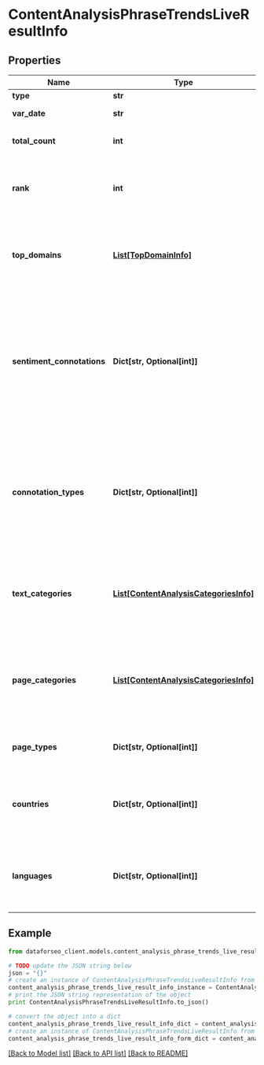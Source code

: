 # ContentAnalysisPhraseTrendsLiveResultInfo


## Properties

Name | Type | Description | Notes
------------ | ------------- | ------------- | -------------
**type** | **str** | type of element | [optional] 
**var_date** | **str** | date for which the data is provided | [optional] 
**total_count** | **int** | total number of results in our database relevant to your request | [optional] 
**rank** | **int** | rank of all URLs citing the keyword normalized sum of ranks of all URLs citing the target keyword for the given date | [optional] 
**top_domains** | [**List[TopDomainInfo]**](TopDomainInfo.md) | top domains citing the target keyword contains objects with top domains citing the target keyword and citation count per each domain | [optional] 
**sentiment_connotations** | **Dict[str, Optional[int]]** | sentiment connotations contains sentiments (emotional reactions) related to the target keyword citation and the number of citations per each sentiment possible connotations: \&quot;anger\&quot;, \&quot;happiness\&quot;, \&quot;love\&quot;, \&quot;sadness\&quot;, \&quot;share\&quot;, \&quot;fun\&quot; | [optional] 
**connotation_types** | **Dict[str, Optional[int]]** | connotation types contains types of sentiments (sentiment polarity) related to the keyword citation and citation count per each sentiment type possible connotation types: \&quot;positive\&quot;, \&quot;negative\&quot;, \&quot;neutral\&quot; | [optional] 
**text_categories** | [**List[ContentAnalysisCategoriesInfo]**](ContentAnalysisCategoriesInfo.md) | text categories contains objects with text categories and citation count in each text category to obtain a full list of available categories, refer to the Categories endpoint | [optional] 
**page_categories** | [**List[ContentAnalysisCategoriesInfo]**](ContentAnalysisCategoriesInfo.md) | page categories contains objects with page categories and citation count in each page category to obtain a full list of available categories, refer to the Categories endpoint | [optional] 
**page_types** | **Dict[str, Optional[int]]** | page types contains page types and citation count per each page type | [optional] 
**countries** | **Dict[str, Optional[int]]** | countries contains countries and citation count in each country to obtain a full list of available countries, refer to the Locations endpoint | [optional] 
**languages** | **Dict[str, Optional[int]]** | languages contains languages and citation count in each language to obtain a full list of available languages, refer to the Languages endpoint | [optional] 

## Example

```python
from dataforseo_client.models.content_analysis_phrase_trends_live_result_info import ContentAnalysisPhraseTrendsLiveResultInfo

# TODO update the JSON string below
json = "{}"
# create an instance of ContentAnalysisPhraseTrendsLiveResultInfo from a JSON string
content_analysis_phrase_trends_live_result_info_instance = ContentAnalysisPhraseTrendsLiveResultInfo.from_json(json)
# print the JSON string representation of the object
print ContentAnalysisPhraseTrendsLiveResultInfo.to_json()

# convert the object into a dict
content_analysis_phrase_trends_live_result_info_dict = content_analysis_phrase_trends_live_result_info_instance.to_dict()
# create an instance of ContentAnalysisPhraseTrendsLiveResultInfo from a dict
content_analysis_phrase_trends_live_result_info_form_dict = content_analysis_phrase_trends_live_result_info.from_dict(content_analysis_phrase_trends_live_result_info_dict)
```
[[Back to Model list]](../README.md#documentation-for-models) [[Back to API list]](../README.md#documentation-for-api-endpoints) [[Back to README]](../README.md)


